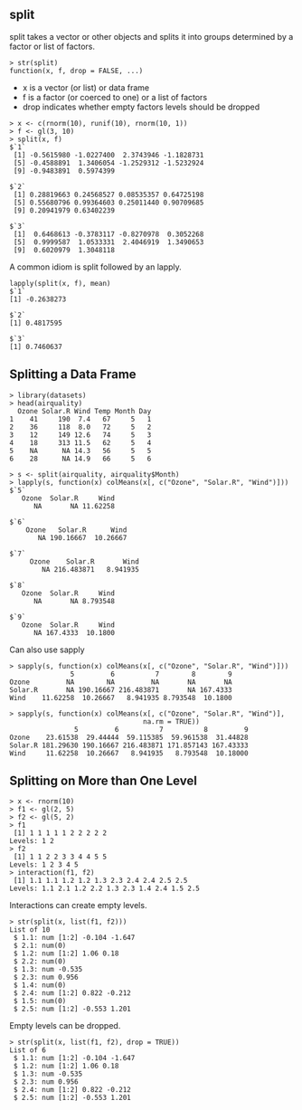 ## split
split takes a vector or other objects and splits it into groups determined by a factor or list of factors.

```
> str(split)
function(x, f, drop = FALSE, ...)
```
* x is a vector (or list) or data frame
* f is a factor (or coerced to one) or a list of factors
* drop indicates whether empty factors levels should be dropped

```
> x <- c(rnorm(10), runif(10), rnorm(10, 1))
> f <- gl(3, 10)
> split(x, f)
$`1`
 [1] -0.5615980 -1.0227400  2.3743946 -1.1828731
 [5] -0.4588891  1.3406054 -1.2529312 -1.5232924
 [9] -0.9483891  0.5974399

$`2`
 [1] 0.28819663 0.24568527 0.08535357 0.64725198
 [5] 0.55680796 0.99364603 0.25011440 0.90709685
 [9] 0.20941979 0.63402239

$`3`
 [1]  0.6468613 -0.3783117 -0.8270978  0.3052268
 [5]  0.9999587  1.0533331  2.4046919  1.3490653
 [9]  0.6020979  1.3048118
```

A common idiom is split followed by an lapply.

```
lapply(split(x, f), mean)
$`1`
[1] -0.2638273

$`2`
[1] 0.4817595

$`3`
[1] 0.7460637
```

## Splitting a Data Frame
```
> library(datasets)
> head(airquality)
  Ozone Solar.R Wind Temp Month Day
1    41     190  7.4   67     5   1
2    36     118  8.0   72     5   2
3    12     149 12.6   74     5   3
4    18     313 11.5   62     5   4
5    NA      NA 14.3   56     5   5
6    28      NA 14.9   66     5   6
```

```
> s <- split(airquality, airquality$Month)
> lapply(s, function(x) colMeans(x[, c("Ozone", "Solar.R", "Wind")]))
$`5`
   Ozone  Solar.R     Wind 
      NA       NA 11.62258 

$`6`
    Ozone   Solar.R      Wind 
       NA 190.16667  10.26667 

$`7`
     Ozone    Solar.R       Wind 
        NA 216.483871   8.941935 

$`8`
   Ozone  Solar.R     Wind 
      NA       NA 8.793548 

$`9`
   Ozone  Solar.R     Wind 
      NA 167.4333  10.1800 
```

Can also use sapply
```
> sapply(s, function(x) colMeans(x[, c("Ozone", "Solar.R", "Wind")]))
               5         6          7        8        9
Ozone         NA        NA         NA       NA       NA
Solar.R       NA 190.16667 216.483871       NA 167.4333
Wind    11.62258  10.26667   8.941935 8.793548  10.1800

> sapply(s, function(x) colMeans(x[, c("Ozone", "Solar.R", "Wind")],
                                 na.rm = TRUE))
                5         6          7          8         9
Ozone    23.61538  29.44444  59.115385  59.961538  31.44828
Solar.R 181.29630 190.16667 216.483871 171.857143 167.43333
Wind     11.62258  10.26667   8.941935   8.793548  10.18000
```

## Splitting on More than One Level

```
> x <- rnorm(10)
> f1 <- gl(2, 5)
> f2 <- gl(5, 2)
> f1
 [1] 1 1 1 1 1 2 2 2 2 2
Levels: 1 2
> f2
 [1] 1 1 2 2 3 3 4 4 5 5
Levels: 1 2 3 4 5
> interaction(f1, f2)
 [1] 1.1 1.1 1.2 1.2 1.3 2.3 2.4 2.4 2.5 2.5
Levels: 1.1 2.1 1.2 2.2 1.3 2.3 1.4 2.4 1.5 2.5
```

Interactions can create empty levels.
```
> str(split(x, list(f1, f2)))
List of 10
 $ 1.1: num [1:2] -0.104 -1.647
 $ 2.1: num(0) 
 $ 1.2: num [1:2] 1.06 0.18
 $ 2.2: num(0) 
 $ 1.3: num -0.535
 $ 2.3: num 0.956
 $ 1.4: num(0) 
 $ 2.4: num [1:2] 0.822 -0.212
 $ 1.5: num(0) 
 $ 2.5: num [1:2] -0.553 1.201
```

Empty levels can be dropped.
```
> str(split(x, list(f1, f2), drop = TRUE))
List of 6
 $ 1.1: num [1:2] -0.104 -1.647
 $ 1.2: num [1:2] 1.06 0.18
 $ 1.3: num -0.535
 $ 2.3: num 0.956
 $ 2.4: num [1:2] 0.822 -0.212
 $ 2.5: num [1:2] -0.553 1.201
```








